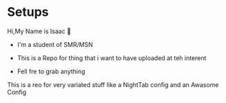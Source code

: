 # Setups
Hi,My Name is Isaac  👋

- I'm a student of SMR/MSN

- This is a Repo for thing that i want to have uploaded at teh interent

- Fell fre to grab anything

This is a reo for very variated stuff like a NightTab config and an Awasome Config
